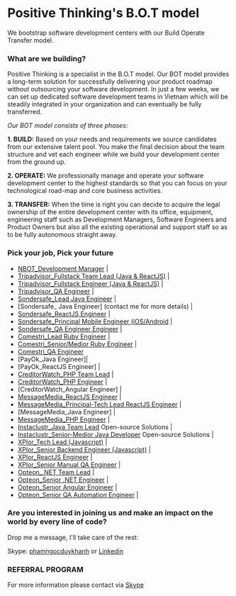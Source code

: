 # Positive Thinking's B.O.T model

We bootstrap software development centers with our Build Operate Transfer model.

### What are we building? 
Positive Thinking is a specialist in the B.O.T model. Our BOT model provides a long-term solution for successfully delivering your product roadmap without outsourcing your software development. In just a few weeks, we can set up dedicated software development teams in Vietnam which will be steadily integrated in your organization and can eventually be fully transferred.

_Our BOT model consists of three phases:_

**1. BUILD:** Based on your needs and requirements we source candidates from our extensive talent pool. You make the final decision about the team structure and vet each engineer while we build your development center from the ground up.

**2. OPERATE:** We professionally manage and operate your software development center to the highest standards so that you can focus on your technological road-map and core business activities.

**3. TRANSFER:** When the time is right you can decide to acquire the legal ownership of the entire development center with its office, equipment, engineering staff such as Development Managers, Software Engineers and Product Owners but also all the existing operational and support staff so as to be fully autonomous straight away.
### Pick your job, Pick your future
- [NBOT_Development Manager](https://careers.positivethinking.tech/ptc_jobs/development-manager-ho-chi-minh-bot/) | 
- [Tripadvisor_Fullstack Team Lead (Java & ReactJS)](https://careers.positivethinking.tech/ptc_jobs/java-fullstack-team-lead-ota/) |
- [Tripadvisor_Fullstack Engineer (Java & ReactJS)](https://careers.positivethinking.tech/ptc_jobs/senior-medior-java-fullstack-developer-ota/) |
- [Tripadvisor_QA Engineer](https://careers.positivethinking.tech/ptc_jobs/senior-qa-engineer-ota/) |
- [Sondersafe_Lead Java Engineer](https://careers.positivethinking.tech/ptc_jobs/full-stack-java-leader-sds/) |
- [Sondersafe_ Java Engineer] (contact me for more details) |
- [Sondersafe_ReactJS Engineer](https://careers.positivethinking.tech/ptc_jobs/senior-front-end-developer-sds/) |
- [Sondersafe_Principal Mobile Engineer (iOS/Android](https://careers.positivethinking.tech/ptc_jobs/senior-principal-android-developer-sds/) |
- [Sondersafe_QA Engineer Engineer](https://careers.positivethinking.tech/ptc_jobs/senior-manual-qa-engineer-sds/) |
- [Comestri_Lead Ruby Engineer](https://careers.positivethinking.tech/ptc_jobs/development-team-lead-ruby-on-rails-cmt/) |
- [Comestri_Senior/Medior Ruby Engineer](https://careers.positivethinking.tech/ptc_jobs/ruby-on-rails-developer-cmt/) |
- [Comestri_QA Engineer](https://careers.positivethinking.tech/ptc_jobs/senior-qa-engineer-cmt/)
- [PayOk_Java Engineer]|
- [PayOk_ReactJS Engineer] |
- [CreditorWatch_PHP Team Lead](https://careers.positivethinking.tech/ptc_jobs/senior-medior-java-fullstack-developer-ota/) |
- [CreditorWatch_PHP Engineer](https://careers.positivethinking.tech/ptc_jobs/senior-php-developer-cw/) |
- [CreditorWatch_Angular Engineer] |
- [MessageMedia_ReactJS Engineer](https://careers.positivethinking.tech/ptc_jobs/senior-reactjs-engineer-mm/) |
- [MessageMedia_Principal-Tech Lead ReactJS Engineer](https://careers.positivethinking.tech/ptc_jobs/principal-techlead-reactjs-engineer-mm/) |
- [MessageMedia_Java Engineer] |
- [MessageMedia_PHP Engineer](https://careers.positivethinking.tech/ptc_jobs/senior-php-engineer-mm/) |
- [Instaclustr_Java Team Lead](https://careers.positivethinking.tech/ptc_jobs/java-team-lead-isc/) Open-source Solutions |  
- [Instaclustr_Senior-Medior Java Developer](https://careers.positivethinking.tech/ptc_jobs/senior-medior-java-developer-isc/) Open-source Solutions | 
- [XPlor_Tech Lead (Javascript)](https://careers.positivethinking.tech/ptc_jobs/technical-lead-javascript-xplor/) | 
- [XPlor_Senior Backend Engineer (Javascript)](https://careers.positivethinking.tech/ptc_jobs/senior-backend-engineer-javascript-xplor/) | 
- [XPlor_ReactJS Engineer](https://careers.positivethinking.tech/ptc_jobs/reactjs-engineer-xplor/) | 
- [XPlor_Senior Manual QA Engineer](https://careers.positivethinking.tech/ptc_jobs/senior-manual-qa-engineer-xplor/) | 
- [Opteon_.NET Team Lead](https://careers.positivethinking.tech/ptc_jobs/net-team-lead-opt/) | 
- [Opteon_Senior .NET Engineer](https://careers.positivethinking.tech/ptc_jobs/senior-net-developer-opt/) | 
- [Opteon_Senior Angular Engineer](https://careers.positivethinking.tech/ptc_jobs/senior-angular-developer-opt/) | 
- [Opteon_Senior QA Automation Engineer](https://careers.positivethinking.tech/ptc_jobs/senior-qa-automation-engineer-opt/) | 

### Are you interested in joining us and make an impact on the world by every line of code?

Drop me a message, I'll take care of the rest:

Skype: [phamngocduykhanh](https://join.skype.com/invite/iM2bQCkTJ3N8) or [Linkedin](https://www.linkedin.com/in/khanhpnd/)

### REFERRAL PROGRAM
For more information please contact via [Skype](https://join.skype.com/invite/iM2bQCkTJ3N8)
